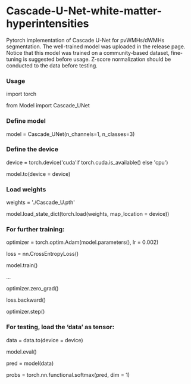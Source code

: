 # Cascade-U-Net-white-matter-hyperintensities
Pytorch implementation of Cascade U-Net for pvWMHs/dWMHs segmentation. The well-trained model was uploaded in the release page. Notice that this model was trained on a community-based dataset, fine-tuning is suggested before usage. Z-score normalization should be conducted to the data before testing.

### Usage 

import torch

from Model import Cascade_UNet

### Define model
model = Cascade_UNet(n_channels=1, n_classes=3)

### Define the device
device = torch.device('cuda'if torch.cuda.is_available() else 'cpu') 

model.to(device = device)

### Load weights
weights = './Cascade_U.pth'

model.load_state_dict(torch.load(weights, map_location = device))

### For further training:
optimizer = torch.optim.Adam(model.parameters(), lr = 0.002)

loss = nn.CrossEntropyLoss()

model.train()

...

optimizer.zero_grad()

loss.backward()

optimizer.step()

### For testing, load the ‘data’ as tensor:
data = data.to(device = device)

model.eval()

pred = model(data)

probs = torch.nn.functional.softmax(pred, dim = 1)
